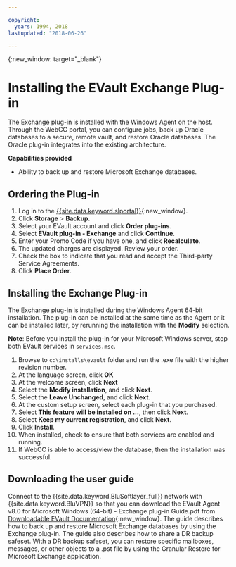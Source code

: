 ```yaml
---

copyright:
  years: 1994, 2018
lastupdated: "2018-06-26"

---
```

{:new_window: target="_blank"}

# Installing the EVault Exchange Plug-in

The Exchange plug-in is installed with the Windows Agent on the host. Through the WebCC portal, you can configure jobs, back up Oracle databases to a secure, remote vault, and restore Oracle databases. The Oracle plug-in integrates into the existing architecture.

**Capabilities provided**

- Ability to back up and restore Microsoft Exchange databases.

## Ordering the Plug-in

1. Log in to the [{{site.data.keyword.slportal}}](https://control.softlayer.com/){:new_window}.
2. Click **Storage** > **Backup**.
3. Select your EVault account and click **Order plug-ins**.
4. Select **EVault plug-in - Exchange** and click **Continue**.
5. Enter your Promo Code if you have one, and click **Recalculate**.
6. The updated charges are displayed. Review your order.
7. Check the box to indicate that you read and accept the Third-party Service Agreements. 
8. Click **Place Order**.

## Installing the Exchange Plug-in

The Exchange plug-in is installed during the Windows Agent 64-bit installation. The plug-in can be installed at the same time as the Agent or it can be installed later, by rerunning the installation with the **Modify** selection.

**Note**: Before you install the plug-in for your Microsoft Windows server, stop both EVault services in `services.msc`.  

1. Browse to `c:\installs\evault` folder and run the .exe file with the higher revision number.
2. At the language screen, click **OK**
3. At the welcome screen, click **Next**
4. Select the **Modify installation**, and click **Next**.
5. Select the **Leave Unchanged**, and click **Next**.
6. At the custom setup screen, select each plug-in that you purchased. 
7. Select **This feature will be installed on ...**, then click **Next**.
8. Select **Keep my current registration**, and click **Next**.
9. Click **Install**.
10. When installed, check to ensure that both services are enabled and running.
11. If WebCC is able to access/view the database, then the installation was successful. 

## Downloading the user guide

Connect to the {{site.data.keyword.BluSoftlayer_full}} network with {{site.data.keyword.BluVPN}} so that you can download the EVault Agent v8.0 for Microsoft Windows (64-bit) - Exchange plug-in Guide.pdf from [Downloadable EVault Documentation](http://downloads.service.softlayer.com/evault/Documentation/){:new_window}. The guide describes how to back up and restore Microsoft Exchange databases by using the Exchange plug-in. The guide also describes how to share a DR backup safeset. With a DR backup safeset, you can restore specific mailboxes, messages, or other objects to a .pst file by using the Granular Restore for Microsoft Exchange application.

